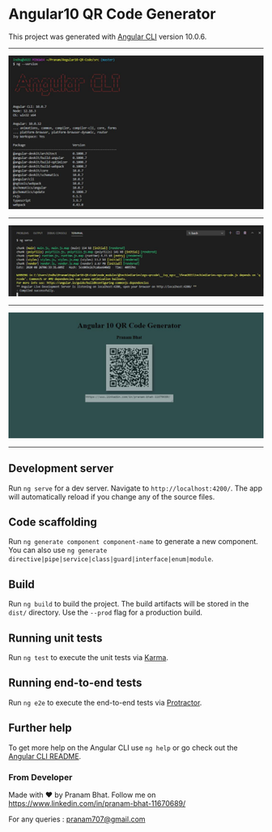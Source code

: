 # Angular10 QR Code Generator

This project was generated with [Angular CLI](https://github.com/angular/angular-cli) version 10.0.6.


-----------------------------------------------------------------------------------------------------

<img src="/screenshots/Angular10-QR-Code-ng --version.JPG" />

-----------------------------------------------------------------------------------------------------

<img src="/screenshots/Angular10-QR-Code-ng serve.JPG" />

-----------------------------------------------------------------------------------------------------

<img src="/screenshots/Angular10-QR-Code-Home-Page.JPG" />

-----------------------------------------------------------------------------------------------------


## Development server

Run `ng serve` for a dev server. Navigate to `http://localhost:4200/`. The app will automatically reload if you change any of the source files.

## Code scaffolding

Run `ng generate component component-name` to generate a new component. You can also use `ng generate directive|pipe|service|class|guard|interface|enum|module`.

## Build

Run `ng build` to build the project. The build artifacts will be stored in the `dist/` directory. Use the `--prod` flag for a production build.

## Running unit tests

Run `ng test` to execute the unit tests via [Karma](https://karma-runner.github.io).

## Running end-to-end tests

Run `ng e2e` to execute the end-to-end tests via [Protractor](http://www.protractortest.org/).

## Further help

To get more help on the Angular CLI use `ng help` or go check out the [Angular CLI README](https://github.com/angular/angular-cli/blob/master/README.md).

### From Developer

Made with :heart: by Pranam Bhat. Follow me on https://www.linkedin.com/in/pranam-bhat-11670689/

For any queries : pranam707@gmail.com

